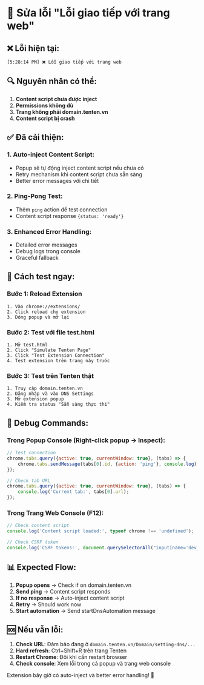 # 🔧 Sửa lỗi "Lỗi giao tiếp với trang web"

## ❌ Lỗi hiện tại:
```
[5:28:14 PM] ❌ Lỗi giao tiếp với trang web
```

## 🔍 Nguyên nhân có thể:

1. **Content script chưa được inject**
2. **Permissions không đủ**  
3. **Trang không phải domain.tenten.vn**
4. **Content script bị crash**

## ✅ Đã cải thiện:

### 1. Auto-inject Content Script:
- Popup sẽ tự động inject content script nếu chưa có
- Retry mechanism khi content script chưa sẵn sàng
- Better error messages với chi tiết

### 2. Ping-Pong Test:
- Thêm `ping` action để test connection
- Content script response `{status: 'ready'}`

### 3. Enhanced Error Handling:
- Detailed error messages
- Debug logs trong console
- Graceful fallback

## 🚀 Cách test ngay:

### Bước 1: Reload Extension
```
1. Vào chrome://extensions/
2. Click reload cho extension
3. Đóng popup và mở lại
```

### Bước 2: Test với file test.html
```
1. Mở test.html
2. Click "Simulate Tenten Page"  
3. Click "Test Extension Connection"
4. Test extension trên trang này trước
```

### Bước 3: Test trên Tenten thật
```
1. Truy cập domain.tenten.vn
2. Đăng nhập và vào DNS Settings
3. Mở extension popup
4. Kiểm tra status "Sẵn sàng thực thi"
```

## 🔧 Debug Commands:

### Trong Popup Console (Right-click popup → Inspect):
```javascript
// Test connection
chrome.tabs.query({active: true, currentWindow: true}, (tabs) => {
    chrome.tabs.sendMessage(tabs[0].id, {action: 'ping'}, console.log);
});

// Check tab URL
chrome.tabs.query({active: true, currentWindow: true}, (tabs) => {
    console.log('Current tab:', tabs[0].url);
});
```

### Trong Trang Web Console (F12):
```javascript
// Check content script
console.log('Content script loaded:', typeof chrome !== 'undefined');

// Check CSRF token
console.log('CSRF tokens:', document.querySelectorAll("input[name='dev_token_csrf']"));
```

## 📊 Expected Flow:

1. **Popup opens** → Check if on domain.tenten.vn
2. **Send ping** → Content script responds
3. **If no response** → Auto-inject content script  
4. **Retry** → Should work now
5. **Start automation** → Send startDnsAutomation message

## 🆘 Nếu vẫn lỗi:

1. **Check URL**: Đảm bảo đang ở `domain.tenten.vn/Domain/setting-dns/...`
2. **Hard refresh**: Ctrl+Shift+R trên trang Tenten
3. **Restart Chrome**: Đôi khi cần restart browser
4. **Check console**: Xem lỗi trong cả popup và trang web console

Extension bây giờ có auto-inject và better error handling! 🎉
